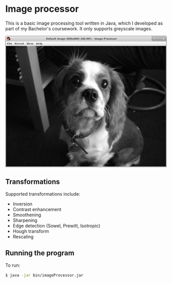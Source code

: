 Image processor
===============

This is a basic image processing tool written in Java, which I developed as part of my Bachelor's coursework.
It only supports greyscale images.

![alt text](doc/example-window.png "Example program window")



Transformations
---------------

Supported transformations include:
- Inversion
- Contrast enhancement
- Smoothening
- Sharpening
- Edge detection (Sowel, Prewitt, Isotropic)
- Hough transform
- Rescaling


Running the program
-------------------
To run:

```bash
$ java -jar bin/imageProcessor.jar
```
